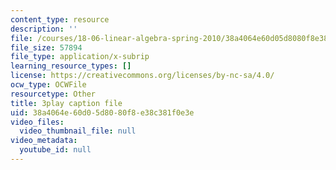 ```yaml
---
content_type: resource
description: ''
file: /courses/18-06-linear-algebra-spring-2010/38a4064e60d05d8080f8e38c381f0e3e_QNpj-gOXW9M.vtt
file_size: 57894
file_type: application/x-subrip
learning_resource_types: []
license: https://creativecommons.org/licenses/by-nc-sa/4.0/
ocw_type: OCWFile
resourcetype: Other
title: 3play caption file
uid: 38a4064e-60d0-5d80-80f8-e38c381f0e3e
video_files:
  video_thumbnail_file: null
video_metadata:
  youtube_id: null
---
```

